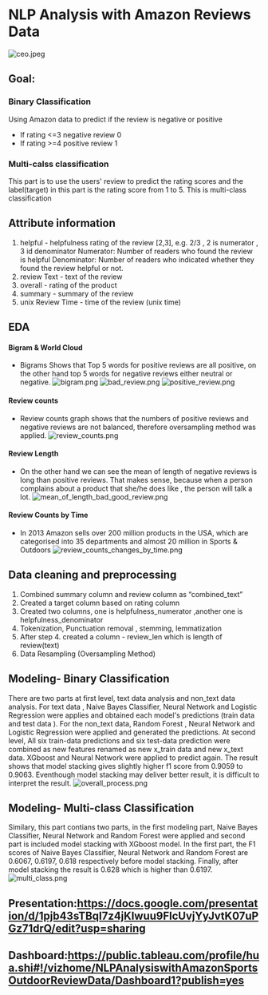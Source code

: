 # NLP Analysis with Amazon Reviews Data
![ceo.jpeg](ceo.jpeg)
## Goal: 
### Binary Classification
Using Amazon data to predict if the review is negative or positive
- If rating <=3  negative review  0
- If rating >=4  positive review  1
### Multi-calss classification
This part is to use the users' review to predict the rating scores and the label(target) in this part is the rating score from 1 to 5.
This is multi-class classification
## Attribute information
1.  helpful - helpfulness rating of the review [2,3], e.g. 2/3 ,  2 is numerator , 3 id denominator
            Numerator: Number of readers who found the review is  helpful
            Denominator: Number of readers who indicated whether they found the review helpful or not.
2. review Text - text of the review
3. overall - rating of the product
4. summary - summary of the review
5. unix Review Time - time of the review (unix time)
## EDA
#### Bigram & World Cloud
- Bigrams Shows that Top 5 words for positive reviews are all positive, on the other hand top 5 words for negative reviews either neutral or negative.
![bigram.png](bigram.png)
![bad_review.png](bad_review.png)
![positive_review.png](positive_review.png)
#### Review counts 
- Review counts graph shows that  the numbers of positive reviews and negative reviews are not balanced, therefore oversampling method was applied.
![review_counts.png](review_counts.png)
#### Review Length
- On the other hand we can see the mean of length of negative reviews is long than positive reviews. That makes sense, because when a person complains about a product that she/he does like , the person will talk a lot.
![mean_of_length_bad_good_review.png](mean_of_length_bad_good_review.png)
#### Review Counts by Time
- In 2013 Amazon sells over 200 million products in the USA, which are categorised into 35 departments and almost 20 million in Sports & Outdoors 
![review_counts_changes_by_time.png](review_counts_changes_by_time.png)
## Data cleaning and preprocessing
1. Combined summary column and review column as “combined_text”
2. Created a target column based on rating column 
3. Created two columns, one is helpfulness_numerator ,another one is helpfulness_denominator 
4. Tokenization, Punctuation removal , stemming, lemmatization 
5. After step 4.  created a column - review_len which is length of review(text)
6. Data Resampling (Oversampling Method)

## Modeling- Binary Classification
There are two parts at first level, text data analysis and non_text data analysis. For text data , Naive Bayes Classifier, Neural Network and Logistic Regression were applies and obtained each model's predictions (train data and test data ). For the non_text data, Random Forest , Neural Network and Logistic Regression were applied and generated the predictions. At second level, All six train-data predictions  and six test-data prediction were combined as new features renamed as  new x_train data and new x_text data. XGboost and Neural Network were applied to predict again. The result shows that model stacking gives slightly higher f1 score from 0.9059 to 0.9063. Eventhough model stacking may deliver better result, it is difficult to interpret the result.
![overall_process.png](overall_process.png)

## Modeling- Multi-class Classification
Similary, this part contians two parts, in the first modeling part, Naive Bayes Classifier, Neural Network and Random Forest were applied and second part is included model stacking with XGboost model. In the first part, the F1 scores of Naive Bayes Classifier, Neural Network and Random Forest are 0.6067, 0.6197, 0.618 respectively before model stacking. Finally, after model stacking the result is 0.628 which is higher than 0.6197.
![multi_class.png](multi_class.png)
## Presentation:https://docs.google.com/presentation/d/1pjb43sTBqI7z4jKIwuu9FlcUvjYyJvtK07uPGz71drQ/edit?usp=sharing
## Dashboard:https://public.tableau.com/profile/hua.shi#!/vizhome/NLPAnalysiswithAmazonSportsOutdoorReviewData/Dashboard1?publish=yes
